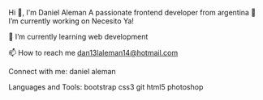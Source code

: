 Hi 👋, I'm Daniel Aleman
A passionate frontend developer from argentina
🔭 I’m currently working on Necesito Ya!

🌱 I’m currently learning web development

📫 How to reach me dan13laleman14@hotmail.com

Connect with me:
daniel aleman

Languages and Tools:
bootstrap css3 git html5 photoshop